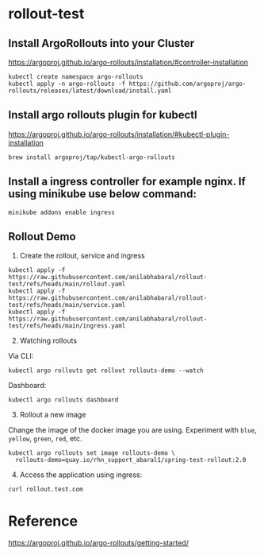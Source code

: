 # rollout-test

## Install ArgoRollouts into your Cluster
https://argoproj.github.io/argo-rollouts/installation/#controller-installation
```
kubectl create namespace argo-rollouts
kubectl apply -n argo-rollouts -f https://github.com/argoproj/argo-rollouts/releases/latest/download/install.yaml
```

## Install argo rollouts plugin for kubectl
https://argoproj.github.io/argo-rollouts/installation/#kubectl-plugin-installation
```
brew install argoproj/tap/kubectl-argo-rollouts
```

## Install a ingress controller for example nginx. If using minikube use below command:
```
minikube addons enable ingress
```

## Rollout Demo

1. Create the rollout, service and ingress
```
kubectl apply -f https://raw.githubusercontent.com/anilabhabaral/rollout-test/refs/heads/main/rollout.yaml
kubectl apply -f https://raw.githubusercontent.com/anilabhabaral/rollout-test/refs/heads/main/service.yaml
kubectl apply -f https://raw.githubusercontent.com/anilabhabaral/rollout-test/refs/heads/main/ingress.yaml
```

2. Watching rollouts

Via CLI:
```
kubectl argo rollouts get rollout rollouts-demo --watch
```

Dashboard:
```
kubectl argo rollouts dashboard
```

3. Rollout a new image

Change the image of the docker image you are using. Experiment with `blue`, `yellow`, `green`, `red`, etc.  
```
kubectl argo rollouts set image rollouts-demo \
  rollouts-demo=quay.io/rhn_support_abaral1/spring-test-rollout:2.0
```

4. Access the application using ingress:
```
curl rollout.test.com
```




# Reference
https://argoproj.github.io/argo-rollouts/getting-started/
